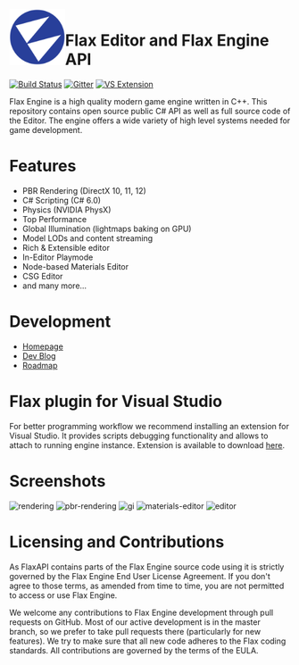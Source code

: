 <img align="left" src="Logo.png" width="100px"/>

# Flax Editor and Flax Engine API
[![Build Status](https://travis-ci.org/FlaxEngine/FlaxAPI.svg?branch=master)](https://travis-ci.org/FlaxEngine/FlaxAPI)
[![Gitter](https://badges.gitter.im/Join%20Chat.svg)](https://gitter.im/flaxengine/lobby?utm_source=badge&utm_medium=badge&utm_campaign=pr-badge&utm_content=badge)
[![VS Extension](https://img.shields.io/badge/vs-extension-green.svg)](https://marketplace.visualstudio.com/items?itemName=Flax.FlaxVS)

Flax Engine is a high quality modern game engine written in C++.
This repository contains open source public C# API as well as full source code of the Editor.
The engine offers a wide variety of high level systems needed for game development.

# Features
* PBR Rendering (DirectX 10, 11, 12)
* C# Scripting (C# 6.0)
* Physics (NVIDIA PhysX)
* Top Performance
* Global Illumination (lightmaps baking on GPU)
* Model LODs and content streaming
* Rich & Extensible editor
* In-Editor Playmode
* Node-based Materials Editor
* CSG Editor
* and many more...

# Development
* [Homepage](http://flaxengine.com)
* [Dev Blog](http://flaxengine.com/blog)
* [Roadmap](https://trello.com/b/NQjLXRCP/flax-roadmap)

# Flax plugin for Visual Studio

For better programming workflow we recommend installing an extension for Visual Studio.
It provides scripts debugging functionality and allows to attach to running engine instance.
Extension is available to download [here](https://marketplace.visualstudio.com/items?itemName=Flax.FlaxVS).

# Screenshots

![rendering](http://flaxengine.com/wp-content/images/Screenshot_2017_03_11_18_12_35.png "Rendering")
![pbr-rendering](http://flaxengine.com/wp-content/images/visuals/pbr.jpg "PBR Rendering")
![gi](http://flaxengine.com/wp-content/images/visuals/gi.jpg "Global Illumination")
![materials-editor](http://flaxengine.com/wp-content/images/editor/materials-editor.jpg "Materials Editor")
![editor](http://flaxengine.com/wp-content/uploads/2017/05/HistoryOfTheCelelej_0029.png "Editor")

# Licensing and Contributions

As FlaxAPI contains parts of the Flax Engine source code using it is strictly governed by the Flax Engine End User License Agreement. If you don't agree to those terms, as amended from time to time, you are not permitted to access or use Flax Engine.

We welcome any contributions to Flax Engine development through pull requests on GitHub. Most of our active development is in the master branch, so we prefer to take pull requests there (particularly for new features). We try to make sure that all new code adheres to the Flax coding standards. All contributions are governed by the terms of the EULA.
